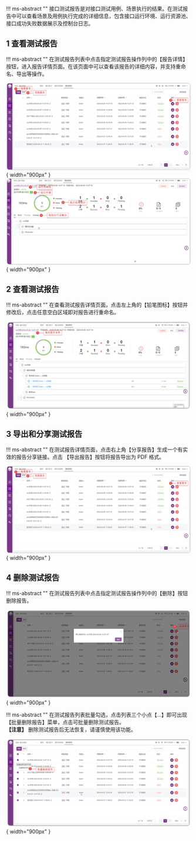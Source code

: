  
!!! ms-abstract "" 
    接口测试报告是对接口测试用例、场景执行的结果。在测试报告中可以查看场景及用例执行完成的详细信息，包含接口运行环境、运行资源池、接口成功失败数据展示及控制台日志。

## 1 查看测试报告
!!! ms-abstract "" 
    在测试报告列表中点击指定测试报告操作列中的【报告详情】按钮，进入报告详情页面。在该页面中可以查看该报告的详细内容，并支持重命名、导出等操作。

![!查看测试报告](../../img/api/查看报告1.png){ width="900px" }
![!查看测试报告](../../img/api/查看报告详情.png){ width="900px" }

## 2 查看测试报告
!!! ms-abstract ""
    在查看测试报告详情页面，点击左上角的【铅笔图标】按钮并修改后，点击任意空白区域即对报告进行重命名。

![!重命名测试报告](../../img/api/修改报告名称.png){ width="900px" }

## 3 导出和分享测试报告
!!! ms-abstract ""
    在测试报告详情页面，点击右上角【分享报告】生成一个有实效的报告分享链接。点击 【导出报告】按钮将报告导出为 PDF 格式。

![!导出测试报告](../../img/api/分享导出报告.png){ width="900px" }

## 4 删除测试报告
!!! ms-abstract "" 
    在测试报告列表中点击指定测试报告操作列中的【删除】按钮删除报告。

![!删除测试报告](../../img/api/删除报告.png){ width="900px" }

!!! ms-abstract "" 
    在测试报告列表批量勾选，点击列表三个小点【...】即可出现【批量删除报告】菜单，点击可批量删除测试报告。<br />
    **【注意】** 删除测试报告后无法恢复，请谨慎使用该功能。

![!接口测试首页](../../img/api/%E6%89%B9%E9%87%8F%E5%88%A0%E9%99%A4%E6%8A%A5%E5%91%8A.png){ width="900px" }